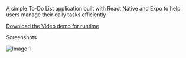 A simple To-Do List application built with React Native and Expo to help users manage their daily tasks efficiently

[Download the Video demo for runtime](https://github.com/mgamalf/my-todo-app/raw/main/demo-for-runtime.mp4)

Screenshots

![Image 1](https://github.com/user-attachments/assets/71a6fec8-96b7-49e8-8af6-2c4fcff03eb5)
